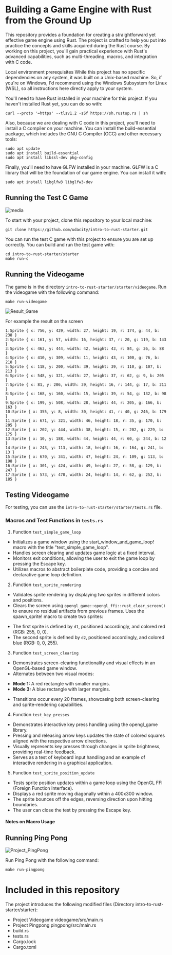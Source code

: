 # Building a Game Engine with Rust from the Ground Up

This repository provides a foundation for creating a straightforward yet effective game engine using Rust. The project is crafted to help you put into practice the concepts and skills acquired during the Rust course. By working on this project, you'll gain practical experience with Rust's advanced capabilities, such as multi-threading, macros, and integration with C code.

Local environment prerequisites
While this project has no specific dependencies on any system, it was built on a Unix-based machine. So, if you're on Windows, I'd recommend using the Windows Subsystem for Linux (WSL), so all instructions here directly apply to your system.

You'll need to have Rust installed in your machine for this project. If you haven't installed Rust yet, you can do so with:

````
curl --proto '=https' --tlsv1.2 -sSf https://sh.rustup.rs | sh
````

Also, because we are dealing with C code in this project, you'll need to install a C compiler on your machine. You can install the build-essential package, which includes the GNU C Compiler (GCC) and other necessary tools:

````
sudo apt update
sudo apt install build-essential
sudo apt install libssl-dev pkg-config

````
Finally, you'll need to have GLFW installed in your machine. GLFW is a C library that will be the foundation of our game engine. You can install it with:

````
sudo apt install libglfw3 libglfw3-dev

````

## Running the Test C Game

![media](https://github.com/1Px-Vision/Game/blob/main/Building%20a%20Game%20Engine%20with%20Rust%20from%20the%20Ground%20Up/img.png)

To start with your project, clone this repository to your local machine:

````
git clone https://github.com/udacity/intro-to-rust-starter.git

````

You can run the test C game with this project to ensure you are set up correctly. You can build and run the test game with:

````
cd intro-to-rust-starter/starter
make run-c
````
## Running the Videogame

The game is in the directory ````intro-to-rust-starter/starter/videogame````.
Run the videogame with the following command:

````
make run-videogame
````
![Result_Game](https://github.com/1Px-Vision/Game/blob/main/Building%20a%20Game%20Engine%20with%20Rust%20from%20the%20Ground%20Up/Rust_Game.jpg)

For example the result on the screen
````
1:Sprite { x: 756, y: 429, width: 27, height: 19, r: 174, g: 44, b: 238 }
2:Sprite { x: 161, y: 57, width: 16, height: 37, r: 20, g: 119, b: 143 }
3:Sprite { x: 463, y: 444, width: 42, height: 43, r: 84, g: 36, b: 88 }
4:Sprite { x: 410, y: 309, width: 11, height: 43, r: 100, g: 76, b: 218 }
5:Sprite { x: 118, y: 200, width: 39, height: 39, r: 110, g: 107, b: 213 }
6:Sprite { x: 548, y: 321, width: 27, height: 37, r: 62, g: 9, b: 205 }
7:Sprite { x: 81, y: 206, width: 39, height: 16, r: 144, g: 17, b: 211 }
8:Sprite { x: 168, y: 160, width: 15, height: 39, r: 54, g: 132, b: 98 }
9:Sprite { x: 199, y: 508, width: 28, height: 44, r: 205, g: 166, b: 163 }
10:Sprite { x: 355, y: 8, width: 30, height: 41, r: 40, g: 246, b: 179 }
11:Sprite { x: 671, y: 321, width: 46, height: 18, r: 35, g: 170, b: 205 }
12:Sprite { x: 202, y: 444, width: 38, height: 15, r: 202, g: 229, b: 175 }
13:Sprite { x: 10, y: 188, width: 44, height: 44, r: 60, g: 244, b: 12 }
14:Sprite { x: 243, y: 113, width: 18, height: 16, r: 164, g: 241, b: 13 }
15:Sprite { x: 670, y: 341, width: 47, height: 24, r: 109, g: 113, b: 198 }
16:Sprite { x: 301, y: 424, width: 49, height: 27, r: 58, g: 129, b: 247 }
17:Sprite { x: 573, y: 470, width: 24, height: 14, r: 62, g: 252, b: 185 }
````

## Testing Videogame
For testing, you can use the ````intro-to-rust-starter/starter/tests.rs```` file.

### Macros and Test Functions in ````tests.rs````

1. Function ````test_simple_game_loop````
* Initializes a game window using the start_window_and_game_loop! macro with the title "test_simple_game_loop".
* Handles screen clearing and updates game logic at a fixed interval.
* Monitors exit conditions, allowing the user to exit the game loop by pressing the Escape key.
* Utilizes macros to abstract boilerplate code, providing a concise and declarative game loop definition.

2. Function ````test_sprite_rendering````
* Validates sprite rendering by displaying two sprites in different colors and positions.
* Clears the screen using ````opengl_game::opengl_ffi::rust_clear_screen()```` to ensure no residual artifacts from previous frames.
Uses the spawn_sprite! macro to create two sprites:
- The first sprite is defined by ````d1````, positioned accordingly, and colored red (RGB: 255, 0, 0).
- The second sprite is defined by ````d2````, positioned accordingly, and colored blue (RGB: 0, 0, 255).

3. Function ````test_screen_clearing````
* Demonstrates screen-clearing functionality and visual effects in an OpenGL-based game window.
* Alternates between two visual modes:
- **Mode 1:** A red rectangle with smaller margins.
- **Mode 3:** A blue rectangle with larger margins.
* Transitions occur every 20 frames, showcasing both screen-clearing and sprite-rendering capabilities.

4. Function ````test_key_presses````
* Demonstrates interactive key press handling using the opengl_game library.
* Pressing and releasing arrow keys updates the state of colored squares aligned with the respective arrow directions.
* Visually represents key presses through changes in sprite brightness, providing real-time feedback.
* Serves as a test of keyboard input handling and an example of interactive rendering in a graphical application.

5. Function ````test_sprite_position_update````
* Tests sprite position updates within a game loop using the OpenGL FFI (Foreign Function Interface).
* Displays a red sprite moving diagonally within a 400x300 window.
* The sprite bounces off the edges, reversing direction upon hitting boundaries.
* The user can close the test by pressing the Escape key.
  
#### Notes on Macro Usage


## Running Ping Pong

![Project_PingPong](https://github.com/1Px-Vision/Game/blob/main/Building%20a%20Game%20Engine%20with%20Rust%20from%20the%20Ground%20Up/Project_PingPong.jpg)

Run Ping Pong with the following command:
````
make run-pingpong
````

# Included in this repository
The project introduces the following modified files (Directory intro-to-rust-starter/starter):

* Project Videogame videogame/src/main.rs
* Project Pingpong  pingpong/src/main.rs
* build.rs
* tests.rs
* Cargo.lock
* Cargo.toml
